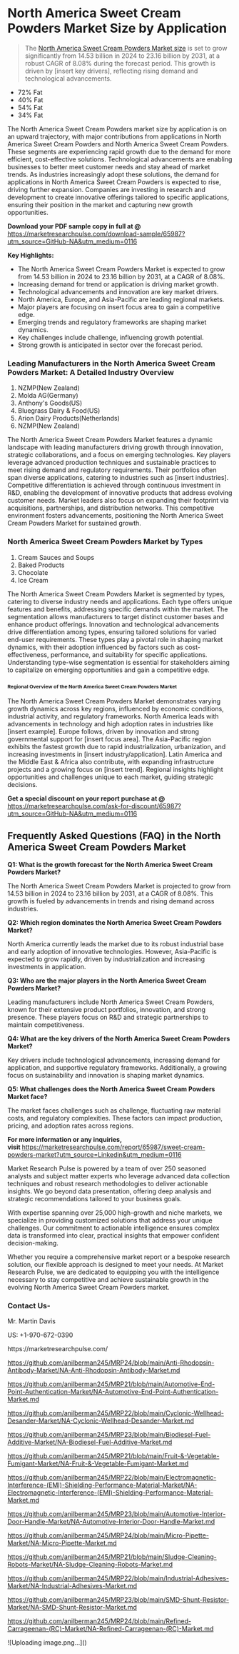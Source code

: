 <h1>North America Sweet Cream Powders Market&nbsp;Size by Application</h1><blockquote><p>The <a href="https://marketresearchpulse.com/download-sample/65987?utm_source=GitHub-NA&amp;utm_medium=0116">North America Sweet Cream Powders Market size</a> is set to grow significantly from 14.53 billion in 2024 to 23.16 billion by 2031, at a robust CAGR of 8.08% during the forecast period. This growth is driven by [insert key drivers], reflecting rising demand and technological advancements.</p></blockquote><ul><li>72% Fat<li> 40% Fat<li> 54% Fat<li> 34% Fat</li></ul><p>The North America Sweet Cream Powders market size by application is on an upward trajectory, with major contributions from applications in North America Sweet Cream Powders and North America Sweet Cream Powders. These segments are experiencing rapid growth due to the demand for more efficient, cost-effective solutions. Technological advancements are enabling businesses to better meet customer needs and stay ahead of market trends. As industries increasingly adopt these solutions, the demand for applications in North America Sweet Cream Powders is expected to rise, driving further expansion. Companies are investing in research and development to create innovative offerings tailored to specific applications, ensuring their position in the market and capturing new growth opportunities.</p><p><strong>Download your PDF sample copy in full at @ </strong><a href="https://marketresearchpulse.com/download-sample/65987?utm_source=GitHub-NA&amp;utm_medium=0116">https://marketresearchpulse.com/download-sample/65987?utm_source=GitHub-NA&amp;utm_medium=0116</a></p><p><strong>Key Highlights: </strong></p><ul><li>The North America Sweet Cream Powders Market is expected to grow from 14.53 billion in 2024 to 23.16 billion by 2031, at a CAGR of 8.08%.</li><li>Increasing demand for trend or application is driving market growth.</li><li>Technological advancements and innovation are key market drivers.</li><li>North America, Europe, and Asia-Pacific are leading regional markets.</li><li>Major players are focusing on insert focus area to gain a competitive edge.</li><li>Emerging trends and regulatory frameworks are shaping market dynamics.</li><li>Key challenges include challenge, influencing growth potential.</li><li>Strong growth is anticipated in sector over the forecast period.</li></ul><h3>Leading Manufacturers in the North America Sweet Cream Powders Market: A Detailed Industry Overview</h3><ol><li>NZMP(New Zealand)</li><li>Molda AG(Germany)</li><li>Anthony's Goods(US)</li><li>Bluegrass Dairy & Food(US)</li><li>Arion Dairy Products(Netherlands)</li><li>NZMP(New Zealand)</li></ol><div class="flex max-w-full flex-col flex-grow"><div class="min-h-8 text-message flex w-full flex-col items-end gap-2 whitespace-normal break-words [.text-message+&amp;]:mt-5" dir="auto" data-message-author-role="assistant" data-message-id="fd8432e4-4910-450d-b182-61b7bfb0a01f" data-message-model-slug="gpt-4o"><div class="flex w-full flex-col gap-1 empty:hidden first:pt-[3px]"><div class="markdown prose w-full break-words dark:prose-invert light"><p>The North America Sweet Cream Powders Market features a dynamic landscape with leading manufacturers driving growth through innovation, strategic collaborations, and a focus on emerging technologies. Key players leverage advanced production techniques and sustainable practices to meet rising demand and regulatory requirements. Their portfolios often span diverse applications, catering to industries such as [insert industries]. Competitive differentiation is achieved through continuous investment in R&amp;D, enabling the development of innovative products that address evolving customer needs. Market leaders also focus on expanding their footprint via acquisitions, partnerships, and distribution networks. This competitive environment fosters advancements, positioning the North America Sweet Cream Powders Market for sustained growth.</p></div></div></div></div><h3>North America Sweet Cream Powders Market by Types</h3><ol><li>Cream Sauces and Soups<li> Baked Products<li> Chocolate<li> Ice Cream</li></ol><div class="flex max-w-full flex-col flex-grow"><div class="min-h-8 text-message flex w-full flex-col items-end gap-2 whitespace-normal break-words [.text-message+&amp;]:mt-5" dir="auto" data-message-author-role="assistant" data-message-id="084470be-0bb7-4664-bddf-5156b4f41249" data-message-model-slug="gpt-4o-mini"><div class="flex w-full flex-col gap-1 empty:hidden first:pt-[3px]"><div class="markdown prose w-full break-words dark:prose-invert light"><p>The North America Sweet Cream Powders Market is segmented by types, catering to diverse industry needs and applications. Each type offers unique features and benefits, addressing specific demands within the market. The segmentation allows manufacturers to target distinct customer bases and enhance product offerings. Innovation and technological advancements drive differentiation among types, ensuring tailored solutions for varied end-user requirements. These types play a pivotal role in shaping market dynamics, with their adoption influenced by factors such as cost-effectiveness, performance, and suitability for specific applications. Understanding type-wise segmentation is essential for stakeholders aiming to capitalize on emerging opportunities and gain a competitive edge.</p></div></div></div></div><h3><span style="font-size: 11px;">Regional Overview of the North America Sweet Cream Powders Market</span></h3><div class="flex max-w-full flex-col flex-grow"><div class="min-h-8 text-message flex w-full flex-col items-end gap-2 whitespace-normal break-words [.text-message+&amp;]:mt-5" dir="auto" data-message-author-role="assistant" data-message-id="e9038762-ce64-4e30-91c9-9bd413514231" data-message-model-slug="gpt-4o-mini"><div class="flex w-full flex-col gap-1 empty:hidden first:pt-[3px]"><div class="markdown prose w-full break-words dark:prose-invert light"><p>The North America Sweet Cream Powders Market demonstrates varying growth dynamics across key regions, influenced by economic conditions, industrial activity, and regulatory frameworks. North America leads with advancements in technology and high adoption rates in industries like [insert example]. Europe follows, driven by innovation and strong governmental support for [insert focus area]. The Asia-Pacific region exhibits the fastest growth due to rapid industrialization, urbanization, and increasing investments in [insert industry/application]. Latin America and the Middle East &amp; Africa also contribute, with expanding infrastructure projects and a growing focus on [insert trend]. Regional insights highlight opportunities and challenges unique to each market, guiding strategic decisions.</p></div></div></div></div><p><strong>Get a special discount on your report purchase at @ </strong><a href="https://marketresearchpulse.com/ask-for-discount/65987?utm_source=GitHub-NA&amp;utm_medium=0116">https://marketresearchpulse.com/ask-for-discount/65987?utm_source=GitHub-NA&amp;utm_medium=0116</a></p><h2>Frequently Asked Questions (FAQ) in the North America Sweet Cream Powders Market</h2><p><strong>Q1: What is the growth forecast for the North America Sweet Cream Powders Market?</strong></p><p>The North America Sweet Cream Powders Market is projected to grow from 14.53 billion in 2024 to 23.16 billion by 2031, at a CAGR of 8.08%. This growth is fueled by advancements in trends and rising demand across industries.</p><p><strong>Q2: Which region dominates the North America Sweet Cream Powders Market?</strong></p><p>North America currently leads the market due to its robust industrial base and early adoption of innovative technologies. However, Asia-Pacific is expected to grow rapidly, driven by industrialization and increasing investments in application.</p><p><strong>Q3: Who are the major players in the North America Sweet Cream Powders Market?</strong></p><p>Leading manufacturers include North America Sweet Cream Powders, known for their extensive product portfolios, innovation, and strong presence. These players focus on R&amp;D and strategic partnerships to maintain competitiveness.</p><p><strong>Q4: What are the key drivers of the North America Sweet Cream Powders Market?</strong></p><p>Key drivers include technological advancements, increasing demand for application, and supportive regulatory frameworks. Additionally, a growing focus on sustainability and innovation is shaping market dynamics.</p><p><strong>Q5: What challenges does the North America Sweet Cream Powders Market face?</strong></p><p>The market faces challenges such as challenge, fluctuating raw material costs, and regulatory complexities. These factors can impact production, pricing, and adoption rates across regions.</p><p><strong>For more information or any inquiries, visit&nbsp;</strong><a href="https://marketresearchpulse.com/report/65987/sweet-cream-powders-market?utm_source=Linkedin&utm_medium=0116">https://marketresearchpulse.com/report/65987/sweet-cream-powders-market?utm_source=Linkedin&utm_medium=0116</a></p><p>Market Research Pulse is powered by a team of over 250 seasoned analysts and subject matter experts who leverage advanced data collection techniques and robust research methodologies to deliver actionable insights. We go beyond data presentation, offering deep analysis and strategic recommendations tailored to your business goals.</p><p>With expertise spanning over 25,000 high-growth and niche markets, we specialize in providing customized solutions that address your unique challenges. Our commitment to actionable intelligence ensures complex data is transformed into clear, practical insights that empower confident decision-making.</p><p>Whether you require a comprehensive market report or a bespoke research solution, our flexible approach is designed to meet your needs. At Market Research Pulse, we are dedicated to equipping you with the intelligence necessary to stay competitive and achieve sustainable growth in the evolving North America Sweet Cream Powders market.</p><h3><strong>Contact Us-</strong></h3><p>Mr. Martin Davis</p><p>US: +1-970-672-0390</p><p>https://marketresearchpulse.com/</p><p><a href="https://github.com/anilberman245/MRP24/blob/main/Anti-Rhodopsin-Antibody-Market/NA-Anti-Rhodopsin-Antibody-Market.md">https://github.com/anilberman245/MRP24/blob/main/Anti-Rhodopsin-Antibody-Market/NA-Anti-Rhodopsin-Antibody-Market.md</a></p><p><a href="https://github.com/anilberman245/MRP21/blob/main/Automotive-End-Point-Authentication-Market/NA-Automotive-End-Point-Authentication-Market.md">https://github.com/anilberman245/MRP21/blob/main/Automotive-End-Point-Authentication-Market/NA-Automotive-End-Point-Authentication-Market.md</a></p><p><a href="https://github.com/anilberman245/MRP22/blob/main/Cyclonic-Wellhead-Desander-Market/NA-Cyclonic-Wellhead-Desander-Market.md">https://github.com/anilberman245/MRP22/blob/main/Cyclonic-Wellhead-Desander-Market/NA-Cyclonic-Wellhead-Desander-Market.md</a></p><p><a href="https://github.com/anilberman245/MRP23/blob/main/Biodiesel-Fuel-Additive-Market/NA-Biodiesel-Fuel-Additive-Market.md">https://github.com/anilberman245/MRP23/blob/main/Biodiesel-Fuel-Additive-Market/NA-Biodiesel-Fuel-Additive-Market.md</a></p><p><a href="https://github.com/anilberman245/MRP21/blob/main/Fruit-&-Vegetable-Fumigant-Market/NA-Fruit-&-Vegetable-Fumigant-Market.md">https://github.com/anilberman245/MRP21/blob/main/Fruit-&-Vegetable-Fumigant-Market/NA-Fruit-&-Vegetable-Fumigant-Market.md</a></p><p><a href="https://github.com/anilberman245/MRP22/blob/main/Electromagnetic-Interference-(EMI)-Shielding-Performance-Material-Market/NA-Electromagnetic-Interference-(EMI)-Shielding-Performance-Material-Market.md">https://github.com/anilberman245/MRP22/blob/main/Electromagnetic-Interference-(EMI)-Shielding-Performance-Material-Market/NA-Electromagnetic-Interference-(EMI)-Shielding-Performance-Material-Market.md</a></p><p><a href="https://github.com/anilberman245/MRP23/blob/main/Automotive-Interior-Door-Handle-Market/NA-Automotive-Interior-Door-Handle-Market.md">https://github.com/anilberman245/MRP23/blob/main/Automotive-Interior-Door-Handle-Market/NA-Automotive-Interior-Door-Handle-Market.md</a></p><p><a href="https://github.com/anilberman245/MRP24/blob/main/Micro-Pipette-Market/NA-Micro-Pipette-Market.md">https://github.com/anilberman245/MRP24/blob/main/Micro-Pipette-Market/NA-Micro-Pipette-Market.md</a></p><p><a href="https://github.com/anilberman245/MRP21/blob/main/Sludge-Cleaning-Robots-Market/NA-Sludge-Cleaning-Robots-Market.md">https://github.com/anilberman245/MRP21/blob/main/Sludge-Cleaning-Robots-Market/NA-Sludge-Cleaning-Robots-Market.md</a></p><p><a href="https://github.com/anilberman245/MRP22/blob/main/Industrial-Adhesives-Market/NA-Industrial-Adhesives-Market.md">https://github.com/anilberman245/MRP22/blob/main/Industrial-Adhesives-Market/NA-Industrial-Adhesives-Market.md</a></p><p><a href="https://github.com/anilberman245/MRP23/blob/main/SMD-Shunt-Resistor-Market/NA-SMD-Shunt-Resistor-Market.md">https://github.com/anilberman245/MRP23/blob/main/SMD-Shunt-Resistor-Market/NA-SMD-Shunt-Resistor-Market.md</a></p><p><a href="https://github.com/anilberman245/MRP24/blob/main/Refined-Carrageenan-(RC)-Market/NA-Refined-Carrageenan-(RC)-Market.md">https://github.com/anilberman245/MRP24/blob/main/Refined-Carrageenan-(RC)-Market/NA-Refined-Carrageenan-(RC)-Market.md</a></p>
![Uploading image.png…]()
